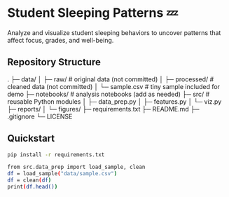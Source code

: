 # Student Sleeping Patterns 💤

Analyze and visualize student sleeping behaviors to uncover patterns that affect focus, grades, and well-being.

## Repository Structure
.
├─ data/
│ ├─ raw/ # original data (not committed)
│ ├─ processed/ # cleaned data (not committed)
│ └─ sample.csv # tiny sample included for demo
├─ notebooks/ # analysis notebooks (add as needed)
├─ src/ # reusable Python modules
│ ├─ data_prep.py
│ ├─ features.py
│ └─ viz.py
├─ reports/
│ └─ figures/
├─ requirements.txt
├─ README.md
├─ .gitignore
└─ LICENSE
## Quickstart

```bash
pip install -r requirements.txt

from src.data_prep import load_sample, clean
df = load_sample("data/sample.csv")
df = clean(df)
print(df.head())
